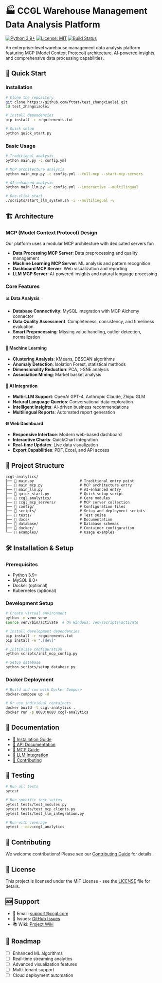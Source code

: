 # 🏭 CCGL Warehouse Management Data Analysis Platform

[![Python 3.9+](https://img.shields.io/badge/python-3.9+-blue.svg)](https://www.python.org/downloads/)
[![License: MIT](https://img.shields.io/badge/License-MIT-yellow.svg)](https://opensource.org/licenses/MIT)
[![Build Status](https://github.com/fttat/test_zhangxiaolei/workflows/CI/badge.svg)](https://github.com/fttat/test_zhangxiaolei/actions)

An enterprise-level warehouse management data analysis platform featuring MCP (Model Context Protocol) architecture, AI-powered insights, and comprehensive data processing capabilities.

## 🚀 Quick Start

### Installation

```bash
# Clone the repository
git clone https://github.com/fttat/test_zhangxiaolei.git
cd test_zhangxiaolei

# Install dependencies
pip install -r requirements.txt

# Quick setup
python quick_start.py
```

### Basic Usage

```bash
# Traditional analysis
python main.py -c config.yml

# MCP architecture analysis
python main_mcp.py -c config.yml --full-mcp --start-mcp-servers

# AI-enhanced analysis
python main_llm.py -c config.yml --interactive --multilingual

# One-click start
./scripts/start_llm_system.sh -i --multilingual -v
```

## 🏗️ Architecture

### MCP (Model Context Protocol) Design

Our platform uses a modular MCP architecture with dedicated servers for:

- **Data Processing MCP Server**: Data preprocessing and quality management
- **Machine Learning MCP Server**: ML analysis and pattern recognition
- **Dashboard MCP Server**: Web visualization and reporting
- **LLM MCP Server**: AI-powered insights and natural language processing

### Core Features

#### 📊 Data Analysis
- **Database Connectivity**: MySQL integration with MCP Alchemy connector
- **Data Quality Assessment**: Completeness, consistency, and timeliness evaluation
- **Smart Preprocessing**: Missing value handling, outlier detection, normalization

#### 🤖 Machine Learning
- **Clustering Analysis**: KMeans, DBSCAN algorithms
- **Anomaly Detection**: Isolation Forest, statistical methods
- **Dimensionality Reduction**: PCA, t-SNE analysis
- **Association Mining**: Market basket analysis

#### 🧠 AI Integration
- **Multi-LLM Support**: OpenAI GPT-4, Anthropic Claude, Zhipu GLM
- **Natural Language Queries**: Conversational data exploration
- **Intelligent Insights**: AI-driven business recommendations
- **Multilingual Reports**: Automated report generation

#### 🌐 Web Dashboard
- **Responsive Interface**: Modern web-based dashboard
- **Interactive Charts**: QuickChart integration
- **Real-time Updates**: Live data visualization
- **Export Capabilities**: PDF, Excel, and API access

## 📁 Project Structure

```
ccgl-analytics/
├── 🚀 main.py                     # Traditional entry point
├── 🚀 main_mcp.py                 # MCP architecture entry
├── 🚀 main_llm.py                 # AI-enhanced entry
├── 🚀 quick_start.py              # Quick setup script
├── 📁 ccgl_analytics/             # Core modules
├── 📁 ccgl_mcp_servers/           # MCP server collection
├── 📁 config/                     # Configuration files
├── 📁 scripts/                    # Setup and deployment scripts
├── 📁 tests/                      # Test suite
├── 📁 docs/                       # Documentation
├── 📁 database/                   # Database schemas
├── 📁 docker/                     # Container configuration
└── 📁 examples/                   # Usage examples
```

## 🛠️ Installation & Setup

### Prerequisites

- Python 3.9+
- MySQL 8.0+
- Docker (optional)
- Kubernetes (optional)

### Development Setup

```bash
# Create virtual environment
python -m venv venv
source venv/bin/activate  # On Windows: venv\Scripts\activate

# Install development dependencies
pip install -r requirements.txt
pip install -e ".[dev]"

# Initialize configuration
python scripts/init_mcp_config.py

# Setup database
python scripts/setup_database.py
```

### Docker Deployment

```bash
# Build and run with Docker Compose
docker-compose up -d

# Or use individual containers
docker build -t ccgl-analytics .
docker run -p 8080:8080 ccgl-analytics
```

## 📖 Documentation

- [📖 Installation Guide](docs/INSTALL.md)
- [📖 API Documentation](docs/API.md)
- [📖 MCP Guide](docs/MCP_GUIDE.md)
- [📖 LLM Integration](docs/LLM_INTEGRATION.md)
- [📖 Contributing](docs/CONTRIBUTING.md)

## 🧪 Testing

```bash
# Run all tests
pytest

# Run specific test suites
pytest tests/test_modules.py
pytest tests/test_mcp_clients.py
pytest tests/test_llm_integration.py

# Run with coverage
pytest --cov=ccgl_analytics
```

## 🤝 Contributing

We welcome contributions! Please see our [Contributing Guide](docs/CONTRIBUTING.md) for details.

## 📄 License

This project is licensed under the MIT License - see the [LICENSE](LICENSE) file for details.

## 🆘 Support

- 📧 Email: support@ccgl.com
- 💬 Issues: [GitHub Issues](https://github.com/fttat/test_zhangxiaolei/issues)
- 📚 Wiki: [Project Wiki](https://github.com/fttat/test_zhangxiaolei/wiki)

## 🎯 Roadmap

- [ ] Enhanced ML algorithms
- [ ] Real-time streaming analytics
- [ ] Advanced visualization features
- [ ] Multi-tenant support
- [ ] Cloud deployment automation